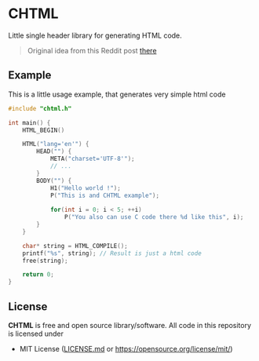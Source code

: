 # CHTML

Little single header library for generating HTML code. 
> Original idea from this Reddit post [there](https://www.reddit.com/r/C_Programming/comments/11at6d8/generate_html_in_c/)

## Example
This is a little usage example, that generates very simple html code

```c
#include "chtml.h"

int main() {
    HTML_BEGIN()

    HTML("lang='en'") {
        HEAD("") {
            META("charset='UTF-8'");
            // ...
        }
        BODY("") {
            H1("Hello world !");
            P("This is and CHTML example");
            
            for(int i = 0; i < 5; ++i)
                P("You also can use C code there %d like this", i);
        }
    } 

    char* string = HTML_COMPILE();
    printf("%s", string); // Result is just a html code
    free(string);

    return 0;
}
```

## License
**CHTML** is free and open source library/software. All code in this repository is licensed under
- MIT License ([LICENSE.md](https://github.com/Maksasj/chtml/blob/master/LICENSE.md) or https://opensource.org/license/mit/)